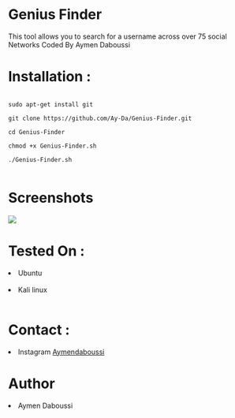 
<h1>Genius Finder</h1>

This tool allows you to search for a username across over 75 social Networks Coded By Aymen Daboussi

<h1> Installation : </h1>

<pre><code>
sudo apt-get install git <br>
git clone https://github.com/Ay-Da/Genius-Finder.git <br>
cd Genius-Finder <br>
chmod +x Genius-Finder.sh <br>
./Genius-Finder.sh <br>
</code></pre>

<h1>Screenshots </h1>

<img src="https://i.ibb.co/8jx58sB/Desktop-Screenshot-2021-11-23-18-49-18-24.png" >

<h1> Tested On :</h1>

<li> Ubuntu </li> <br>
<li> Kali linux </li> <br>

<h1> Contact : </h1>

<li> Instagram <a href="https://www.instagram.com/aymendaboussi"> Aymendaboussi </a> </li>

<h1> Author </h1>
<li> Aymen Daboussi </li>
